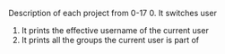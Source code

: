 Description of each project from 0-17
0. It switches user
1. It prints the effective username of the current user
2. It prints all the groups the current user is part of
